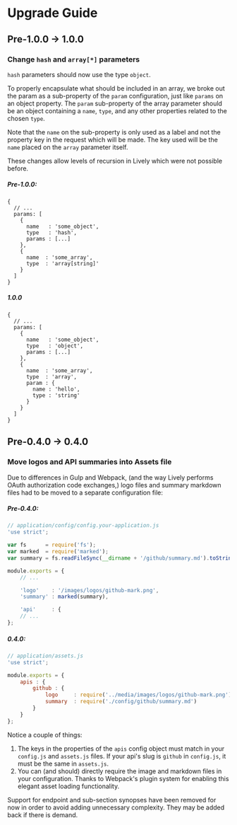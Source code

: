 Upgrade Guide
=============

Pre-1.0.0 -> 1.0.0
------------------

### Change `hash` and `array[*]` parameters

`hash` parameters should now use the type `object`.

To properly encapsulate what should be included in an array, we broke out the param as a sub-property of the
`param` configuration, just like `params` on an object property.  The `param` sub-property of the array parameter
should be an object containing a `name`, `type`, and any other properties related to the chosen `type`.

Note that the `name` on the sub-property is only used as a label and not the property key in the request which
will be made.  The key used will be the `name` placed on the `array` parameter itself.

These changes allow levels of recursion in Lively which were not possible before.

##### Pre-1.0.0:

```JS
{
  // ...
  params: [
    {
      name   : 'some_object',
      type   : 'hash',
      params : [...]
    },
    {
      name  : 'some_array',
      type  : 'array[string]'
    }
  ]
}
```

##### 1.0.0
```JS
{
  // ...
  params: [
    {
      name   : 'some_object',
      type   : 'object',
      params : [...]
    },
    {
      name  : 'some_array',
      type  : 'array',
      param : {
        name : 'hello',
        type : 'string'
      }
    }
  ]
}
```

Pre-0.4.0 -> 0.4.0
------------------

### Move logos and API summaries into Assets file

Due to differences in Gulp and Webpack, (and the way Lively performs OAuth authorization code exchanges,) logo files and summary markdown files had to be moved to a separate configuration file:

##### Pre-0.4.0:

```JavaScript
// application/config/config.your-application.js
'use strict';

var fs      = require('fs');
var marked  = require('marked');
var summary = fs.readFileSync(__dirname + '/github/summary.md').toString();

module.exports = {
    // ...

    'logo'    : '/images/logos/github-mark.png',
    'summary' : marked(summary),

    'api'     : {
    // ...
};
```

##### 0.4.0:

```JavaScript
// application/assets.js
'use strict';

module.exports = {
    apis : {
        github : {
            logo     : require('../media/images/logos/github-mark.png'),
            summary  : require('./config/github/summary.md')
        }
    }
};
```

Notice a couple of things:

1. The keys in the properties of the `apis` config object must match in your `config.js` and `assets.js` files. If your api's slug is `github` in `config.js`, it must be the same in `assets.js`.
1. You can (and should) directly require the image and markdown files in your configuration. Thanks to Webpack's plugin system for enabling this elegant asset loading functionality.

Support for endpoint and sub-section synopses have been removed for now in order to avoid adding unnecessary complexity. They may be added back if there is demand.
